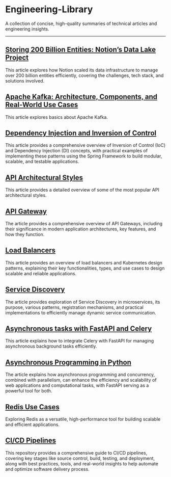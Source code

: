 # Engineering-Library
A collection of concise, high-quality summaries of technical articles and engineering insights.

---

## [Storing 200 Billion Entities: Notion’s Data Lake Project](Notion's%20Data%20Lake.md)
This article explores how Notion scaled its data infrastructure to manage over 200 billion entities efficiently, covering the challenges, tech stack, and solutions involved.  
## [Apache Kafka: Architecture, Components, and Real-World Use Cases](Apache-Kafka-Basics.md)
This article explores basics about Apache Kafka.
## [Dependency Injection and Inversion of Control](Dependency-Injection-and-IOC.md)
This article provides a comprehensive overview of Inversion of Control (IoC) and Dependency Injection (DI) concepts, with practical examples of implementing these patterns using the Spring Framework to build modular, scalable, and testable applications.
## [API Architectural Styles](API-Architectural-Styles.md)
This article provides a detailed overview of some of the most popular API architectural styles.
## [API Gateway](API-Gateway.md)
The article provides a comprehensive overview of API Gateways, including their significance in modern application architectures, key features, and how they function.
## [Load Balancers](Load_balancer-k8s.md)
This article provides an overview of load balancers and Kubernetes design patterns, explaining their key functionalities, types, and use cases to design scalable and reliable applications.
## [Service Discovery](Service-Discovery.md)
The article provides exploration of Service Discovery in microservices, its purpose, various patterns, registration mechanisms, and practical implementations to efficiently manage dynamic service communication.
## [Asynchronous tasks with FastAPI and Celery](Asynchronous-tasks-with-fastapi-and-celery.md)
This article explains how to integrate Celery with FastAPI for managing asynchronous background tasks efficiently.
## [Asynchronous Programming in Python](Asynchronous-programming-in-python.md.md)
The article explains how asynchronous programming and concurrency, combined with parallelism, can enhance the efficiency and scalability of web applications and computational tasks, with FastAPI serving as a powerful tool for both.
## [Redis Use Cases](Redis-Use-Cases.md)
Exploring Redis as a versatile, high-performance tool for building scalable and efficient applications.
## [CI/CD Pipelines](CI-CD-Pipelines.md)
This repository provides a comprehensive guide to CI/CD pipelines, covering key stages like source control, build, testing, and deployment, along with best practices, tools, and real-world insights to help automate and optimize software delivery process.
